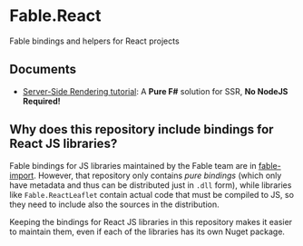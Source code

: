 # Fable.React

Fable bindings and helpers for React projects

## Documents

* [Server-Side Rendering tutorial](docs/server-side-rendering.md): A **Pure F#** solution for SSR, **No NodeJS Required!**



## Why does this repository include bindings for React JS libraries?

Fable bindings for JS libraries maintained by the Fable team are in [fable-import](https://github.com/fable-compiler/fable-import). However, that repository only contains _pure bindings_ (which only have metadata and thus can be distributed just in `.dll` form), while libraries like `Fable.ReactLeaflet` contain actual code that must be compiled to JS, so they need to include also the sources in the distribution.

Keeping the bindings for React JS libraries in this repository makes it easier to maintain them, even if each of the libraries has its own Nuget package.
